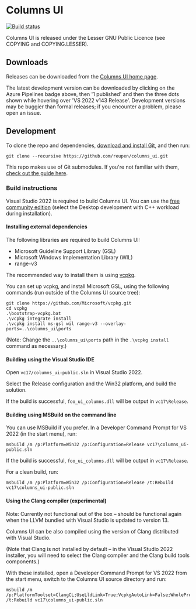 # Columns UI

[![Build status](https://reupen.visualstudio.com/Columns%20UI/_apis/build/status/reupen.columns_ui?branchName=master)](https://reupen.visualstudio.com/Columns%20UI/_build/latest?definitionId=3&branchName=master)

Columns UI is released under the Lesser GNU Public Licence (see COPYING and COPYING.LESSER).

## Downloads

Releases can be downloaded from the [Columns UI home page](http://yuo.be/columns-ui).

The latest development version can be downloaded by clicking on the Azure Pipelines badge above, then '1 published' and then the three dots shown while hovering over 'VS 2022 v143 Release'. Development versions may be buggier than formal releases; if you encounter a problem, please open an issue.

## Development

To clone the repo and dependencies, [download and install Git](https://git-scm.com/downloads), and then run:

`git clone --recursive https://github.com/reupen/columns_ui.git`

This repo makes use of Git submodules. If you're not familiar with them, [check out the guide here](https://git-scm.com/book/en/v2/Git-Tools-Submodules).

### Build instructions

Visual Studio 2022 is required to build Columns UI. You can use the [free community edition](https://www.visualstudio.com/downloads/) (select the Desktop development with C++ workload during installation).

#### Installing external dependencies

The following libraries are required to build Columns UI:

- Microsoft Guideline Support Library (GSL)
- Microsoft Windows Implementation Library (WIL)
- range-v3

The recommended way to install them is using [vcpkg](https://github.com/Microsoft/vcpkg).

You can set up vcpkg, and install Microsoft GSL, using the following commands (run outside of the Columns UI source tree):

```
git clone https://github.com/Microsoft/vcpkg.git
cd vcpkg
.\bootstrap-vcpkg.bat
.\vcpkg integrate install
.\vcpkg install ms-gsl wil range-v3 --overlay-ports=..\columns_ui\ports
```

(Note: Change the `..\columns_ui\ports` path in the `.\vcpkg install` command as necessary.)

#### Building using the Visual Studio IDE
Open `vc17/columns_ui-public.sln` in Visual Studio 2022.

Select the Release configuration and the Win32 platform, and build the solution.

If the build is successful, `foo_ui_columns.dll` will be output in `vc17\Release`.

#### Building using MSBuild on the command line

You can use MSBuild if you prefer. In a Developer Command Prompt for VS 2022 (in the start menu), run:

```
msbuild /m /p:Platform=Win32 /p:Configuration=Release vc17\columns_ui-public.sln
```

If the build is successful, `foo_ui_columns.dll` will be output in `vc17\Release`.

For a clean build, run:

```
msbuild /m /p:Platform=Win32 /p:Configuration=Release /t:Rebuild vc17\columns_ui-public.sln
```

#### Using the Clang compiler (experimental)

Note: Currently not functional out of the box – should be functional again when the LLVM bundled with Visual Studio is updated to version 13.

Columns UI can be also compiled using the version of Clang distributed with Visual Studio. 

(Note that Clang is not installed by default – in the Visual Studio 2022 installer, you will need to select the Clang compiler and the Clang build tools components.)

With these installed, open a Developer Command Prompt for VS 2022 from the start menu, switch to the Columns UI source directory and run:

```
msbuild /m /p:PlatformToolset=ClangCL;UseLldLink=True;VcpkgAutoLink=False;WholeProgramOptimization=False;Platform=Win32;Configuration=Release /t:Rebuild vc17\columns_ui-public.sln
```
